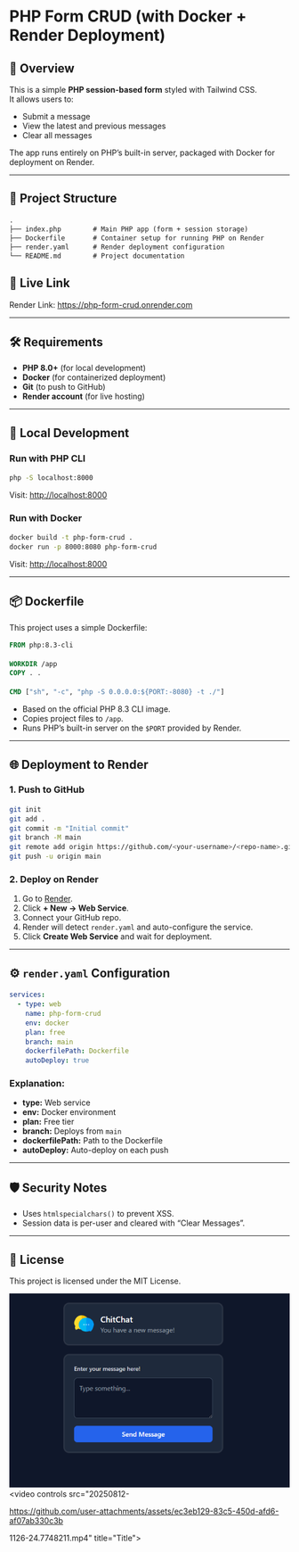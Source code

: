 # PHP Form CRUD (with Docker + Render Deployment)

## 📌 Overview
This is a simple **PHP session-based form** styled with Tailwind CSS.  
It allows users to:
- Submit a message
- View the latest and previous messages
- Clear all messages

The app runs entirely on PHP’s built-in server, packaged with Docker for deployment on Render.

---

## 📂 Project Structure
```
.
├── index.php        # Main PHP app (form + session storage)
├── Dockerfile       # Container setup for running PHP on Render
├── render.yaml      # Render deployment configuration
└── README.md        # Project documentation
```
## 🔗 Live Link

Render Link: https://php-form-crud.onrender.com


---

## 🛠 Requirements
- **PHP 8.0+** (for local development)
- **Docker** (for containerized deployment)
- **Git** (to push to GitHub)
- **Render account** (for live hosting)

---

## 🚀 Local Development

### Run with PHP CLI
```bash
php -S localhost:8000
```
Visit: [http://localhost:8000](http://localhost:8000)

### Run with Docker
```bash
docker build -t php-form-crud .
docker run -p 8000:8080 php-form-crud
```
Visit: [http://localhost:8000](http://localhost:8000)

---

## 📦 Dockerfile
This project uses a simple Dockerfile:

```dockerfile
FROM php:8.3-cli

WORKDIR /app
COPY . .

CMD ["sh", "-c", "php -S 0.0.0.0:${PORT:-8080} -t ./"]
```

- Based on the official PHP 8.3 CLI image.
- Copies project files to `/app`.
- Runs PHP’s built-in server on the `$PORT` provided by Render.

---

## 🌐 Deployment to Render

### 1. Push to GitHub
```bash
git init
git add .
git commit -m "Initial commit"
git branch -M main
git remote add origin https://github.com/<your-username>/<repo-name>.git
git push -u origin main
```

### 2. Deploy on Render
1. Go to [Render](https://render.com).
2. Click **+ New → Web Service**.
3. Connect your GitHub repo.
4. Render will detect `render.yaml` and auto-configure the service.
5. Click **Create Web Service** and wait for deployment.

---

## ⚙ `render.yaml` Configuration
```yaml
services:
  - type: web
    name: php-form-crud
    env: docker
    plan: free
    branch: main
    dockerfilePath: Dockerfile
    autoDeploy: true
```

### Explanation:
- **type:** Web service
- **env:** Docker environment
- **plan:** Free tier
- **branch:** Deploys from `main`
- **dockerfilePath:** Path to the Dockerfile
- **autoDeploy:** Auto-deploy on each push

---

## 🛡 Security Notes
- Uses `htmlspecialchars()` to prevent XSS.
- Session data is per-user and cleared with “Clear Messages”.

---

## 📄 License
This project is licensed under the MIT License.

![Live View](image.png)
<video controls src="20250812-

https://github.com/user-attachments/assets/ec3eb129-83c5-450d-afd6-af07ab330c3b

1126-24.7748211.mp4" title="Title"></video>
